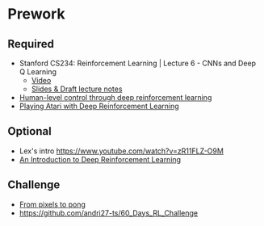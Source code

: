 Prework
======

Required
------

- Stanford CS234: Reinforcement Learning | Lecture 6 - CNNs and Deep Q Learning
    + [Video](https://www.youtube.com/watch?v=gOV8-bC1_KU&list=PLoROMvodv4rOSOPzutgyCTapiGlY2Nd8u&index=6)
    + [Slides & Draft lecture notes](http://web.stanford.edu/class/cs234/schedule.html)
- [Human-level control through deep reinforcement learning](https://storage.googleapis.com/deepmind-media/dqn/DQNNaturePaper.pdf)
- [Playing Atari with Deep Reinforcement Learning](https://www.cs.toronto.edu/~vmnih/docs/dqn.pdf)

Optional
------

- Lex's intro https://www.youtube.com/watch?v=zR11FLZ-O9M
- [An Introduction to Deep Reinforcement Learning](https://arxiv.org/pdf/1811.12560.pdf)

Challenge
-----

- [From pixels to pong](http://karpathy.github.io/2016/05/31/rl/)
- https://github.com/andri27-ts/60_Days_RL_Challenge


                                                                                
